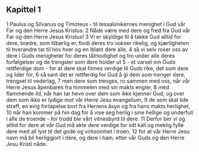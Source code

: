 ## Kapittel 1

1 Paulus og Silvanus og Timoteus - til tessalonikernes menighet i Gud vår Far og den Herre Jesus Kristus:
2 Nåde være med dere og fred fra Gud vår Far og den Herre Jesus Kristus!
3 Vi er skyldige til å takke Gud alltid for dere, brødre, som tilbørlig er, fordi deres tro vokser rikelig, og kjærligheten til hverandre tar til hos hver og en iblant dere alle,
4 så vi selv roser oss av dere i Guds menigheter for deres tålmodighet og tro under alle deres forfølgelser og de trengsler som dere holder ut
5 - et varsel om Guds rettferdige dom - for at dere skal finnes verdige til Guds rike, det som dere og lider for,
6 så sant det er rettferdig for Gud å gi dem som trenger dere, trengsel til vederlag,
7 men dere som trenges, ro sammen med oss, når vår Herre Jesus åpenbares fra himmelen med sin makts engler,
8 med flammende ild, når han tar hevn over dem som ikke kjenner Gud, og over dem som ikke er lydige mot vår Herre Jesu evangelium,
9 de som skal lide straff, en evig fortapelse bort fra Herrens åsyn og fra hans makts herlighet,
10 når han kommer på hin dag for å vise seg herlig i sine hellige og underfull i alle de troende - for trodd ble vårt vitnesbyrd til dere.
11 Derfor ber vi og alltid for dere at vår Gud må akte dere verdige for sitt kall og mektig fylle dere med all lyst til det gode og virksomhet i troen,
12 for at vår Herre Jesu navn må bli herliggjort i dere, og dere i ham, etter vår Guds og den Herre Jesu Kristi nåde.
